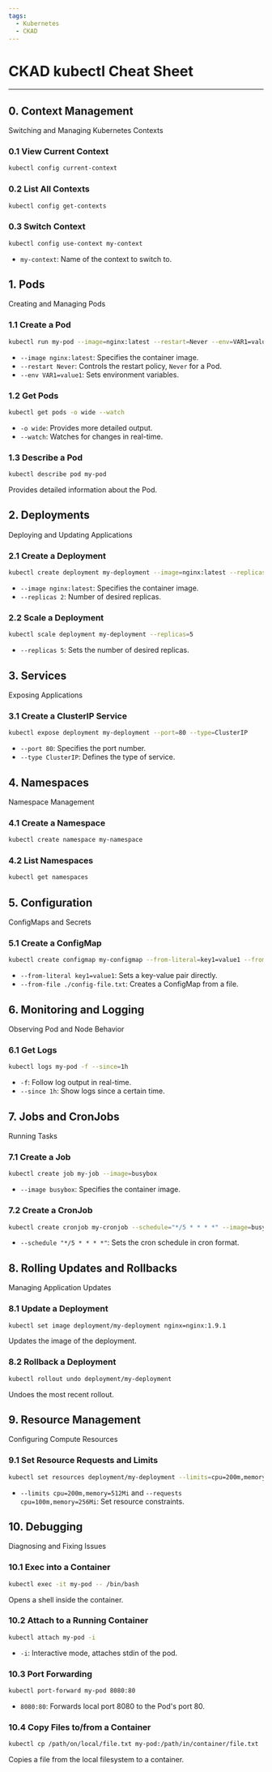 ```yaml
---
tags:
  - Kubernetes
  - CKAD
---
```

# CKAD kubectl Cheat Sheet

---

## 0. Context Management

Switching and Managing Kubernetes Contexts

### 0.1 View Current Context

```bash
kubectl config current-context
```

### 0.2 List All Contexts

```bash
kubectl config get-contexts
```

### 0.3 Switch Context

```bash
kubectl config use-context my-context
```

- `my-context`: Name of the context to switch to.

## 1. Pods

Creating and Managing Pods

### 1.1 Create a Pod

```bash
kubectl run my-pod --image=nginx:latest --restart=Never --env=VAR1=value1
```

- `--image nginx:latest`: Specifies the container image.
- `--restart Never`: Controls the restart policy, `Never` for a Pod.
- `--env VAR1=value1`: Sets environment variables.

### 1.2 Get Pods

```bash
kubectl get pods -o wide --watch
```

- `-o wide`: Provides more detailed output.
- `--watch`: Watches for changes in real-time.

### 1.3 Describe a Pod

```bash
kubectl describe pod my-pod
```

Provides detailed information about the Pod.

## 2. Deployments

Deploying and Updating Applications

### 2.1 Create a Deployment

```bash
kubectl create deployment my-deployment --image=nginx:latest --replicas=2
```

- `--image nginx:latest`: Specifies the container image.
- `--replicas 2`: Number of desired replicas.

### 2.2 Scale a Deployment

```bash
kubectl scale deployment my-deployment --replicas=5
```

- `--replicas 5`: Sets the number of desired replicas.

## 3. Services

Exposing Applications

### 3.1 Create a ClusterIP Service

```bash
kubectl expose deployment my-deployment --port=80 --type=ClusterIP
```

- `--port 80`: Specifies the port number.
- `--type ClusterIP`: Defines the type of service.

## 4. Namespaces

Namespace Management

### 4.1 Create a Namespace

```bash
kubectl create namespace my-namespace
```

### 4.2 List Namespaces

```bash
kubectl get namespaces
```

## 5. Configuration

ConfigMaps and Secrets

### 5.1 Create a ConfigMap

```bash
kubectl create configmap my-configmap --from-literal=key1=value1 --from-file=./config-file.txt
```

- `--from-literal key1=value1`: Sets a key-value pair directly.
- `--from-file ./config-file.txt`: Creates a ConfigMap from a file.

## 6. Monitoring and Logging

Observing Pod and Node Behavior

### 6.1 Get Logs

```bash
kubectl logs my-pod -f --since=1h
```

- `-f`: Follow log output in real-time.
- `--since 1h`: Show logs since a certain time.

## 7. Jobs and CronJobs

Running Tasks

### 7.1 Create a Job

```bash
kubectl create job my-job --image=busybox
```

- `--image busybox`: Specifies the container image.

### 7.2 Create a CronJob

```bash
kubectl create cronjob my-cronjob --schedule="*/5 * * * *" --image=busybox
```

- `--schedule "*/5 * * * *"`: Sets the cron schedule in cron format.

## 8. Rolling Updates and Rollbacks

Managing Application Updates

### 8.1 Update a Deployment

```bash
kubectl set image deployment/my-deployment nginx=nginx:1.9.1
```

Updates the image of the deployment.

### 8.2 Rollback a Deployment

```bash
kubectl rollout undo deployment/my-deployment
```

Undoes the most recent rollout.

## 9. Resource Management

Configuring Compute Resources

### 9.1 Set Resource Requests and Limits

```bash
kubectl set resources deployment/my-deployment --limits=cpu=200m,memory=512Mi --requests=cpu=100m,memory=256Mi
```

- `--limits cpu=200m,memory=512Mi` and `--requests cpu=100m,memory=256Mi`: Set resource constraints.

## 10. Debugging

Diagnosing and Fixing Issues

### 10.1 Exec into a Container

```bash
kubectl exec -it my-pod -- /bin/bash
```

Opens a shell inside the container.

### 10.2 Attach to a Running Container

```bash
kubectl attach my-pod -i
```

- `-i`: Interactive mode, attaches stdin of the pod.

### 10.3 Port Forwarding

```bash
kubectl port-forward my-pod 8080:80
```

- `8080:80`: Forwards local port 8080 to the Pod's port 80.

### 10.4 Copy Files to/from a Container

```bash
kubectl cp /path/on/local/file.txt my-pod:/path/in/container/file.txt
```

Copies a file from the local filesystem to a container.